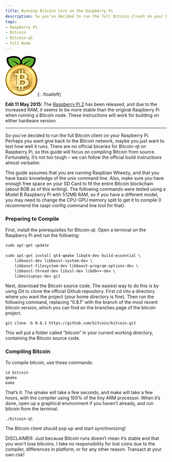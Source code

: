 ```yaml
---
title: Running Bitcoin Core on the Raspberry Pi
description: So you’ve decided to run the full Bitcoin client on your Raspberry Pi. Perhaps you want give back to the Bitcoin network, maybe you just want to test how well it runs. There are no official binaries for Bitcoin-qt on Raspberry Pi, so this guide will focus on compiling Bitcoin from source. Fortunately, it’s not too tough – we can follow the official build instructions almost verbatim.
tags: 
- Raspberry Pi
- Bitcoin
- Bitcoin-qt
- Full Node
---
```


![Bitcoin Raspberry Pi Logo](/img/2013-5-3-running-bitcoin-core-on-the-raspberry-pi/bitpi.png){: .floatleft}

**Edit 11 May 2015:** The [Raspberry Pi 2](https://www.raspberrypi.org/products/raspberry-pi-2-model-b/) has been released, and due to the increased RAM, it seems to be more stable than the original Raspberry Pi when running a Bitcoin node. These instructions will work for building on either hardware version.

---

So you’ve decided to run the full Bitcoin client on your Raspberry Pi. Perhaps you want give back to the Bitcoin network, maybe you just want to test how well it runs. There are no official binaries for Bitcoin-qt on Raspberry Pi, so this guide will focus on compiling Bitcoin from source. Fortunately, it’s not too tough – we can follow the official build instructions almost verbatim.

This guide assumes that you are running Raspbian Wheezy, and that you have basic knowledge of the unix command line. Also, make sure you have enough free space on your SD Card to fit the entire Bitcoin blockchain (about 8GB as of this writing). The following commands were tested using a Model B Raspberry Pi with 512MB RAM, so if you have a different model, you may need to change the CPU-GPU memory split to get it to compile (I recommend the raspi-config command line tool for that).

### Preparing to Compile

First, install the prerequisites for Bitcoin-qt. Open a terminal on the Raspberry Pi and run the following:

    sudo apt-get update

    sudo apt-get install qt4-qmake libqt4-dev build-essential \
        libboost-dev libboost-system-dev \
        libboost-filesystem-dev libboost-program-options-dev \
        libboost-thread-dev libssl-dev libdb++-dev \
        libminiupnpc-dev git

Next, download the Bitcoin source code. The easiest way to do this is by using Git to clone the official Github repository. First cd into a directory where you want the project (your home directory is fine). Then run the following command, replacing “0.8.1″ with the branch of the most recent bitcoin version, which you can find on the branches page of the bitcoin project.

    git clone -b 0.8.1 https://github.com/bitcoin/bitcoin.git

This will put a folder called “bitcoin” in your current working directory, containing the Bitcoin source code.

### Compiling Bitcoin

To compile bitcoin, use these commands:

    cd bitcoin
    qmake
    make

That’s it. The qmake will take a few seconds, and make will take a few hours, with the compiler using 100% of the tiny ARM processor. When it’s done, open up a graphical environment if you haven’t already, and run bitcoin from the terminal.

    ./bitcoin-qt
    
The Bitcoin client should pop up and start synchronizing!

DISCLAIMER: Just because Bitcoin runs doesn’t mean it’s stable and that you won’t lose bitcoins. I take no responsibility for lost coins due to the compiler, differences in platform, or for any other reason. Transact at your own risk!

